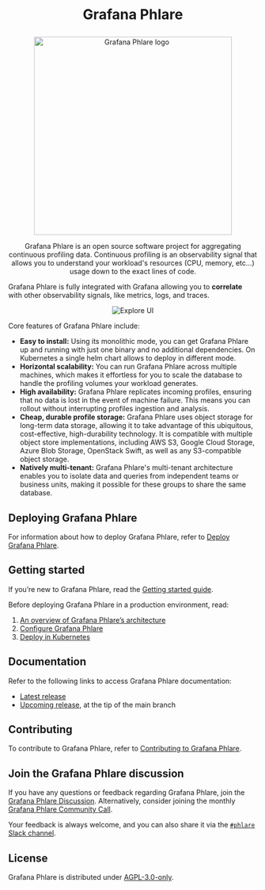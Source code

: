 # <p align="center">Grafana Phlare</p>

<p align="center"><img src="images/logo.png" alt="Grafana Phlare logo" width="400"></p>

<p align="center">Grafana Phlare is an open source software project for aggregating continuous profiling data. Continuous profiling is an
observability signal that allows you to understand your workload's resources (CPU, memory, etc...) usage down to the exact lines of code.</p>

Grafana Phlare is fully integrated with Grafana allowing you to **correlate** with other observability signals, like metrics, logs, and traces.

<p align="center">
  <img alt="Explore UI" src=images/grafana-profiles.gif>
</p>

[//TODO]: <> (If you want to understand what profiling data looks like, try the profiling experience in play.grafana.com)
[//TODO]: <> (link to live demo/play.grafana.com.)

Core features of Grafana Phlare include:

- **Easy to install:** Using its monolithic mode, you can get Grafana Phlare up and
  running with just one binary and no additional dependencies. On Kubernetes a single helm chart
  allows to deploy in different mode.
- **Horizontal scalability:** You can run Grafana Phlare
  across multiple machines, which makes it effortless for you to scale the database to handle the profiling volumes your workload generates.
- **High availability:** Grafana Phlare replicates incoming profiles, ensuring that
  no data is lost in the event of machine failure. This means you can rollout without
  interrupting profiles ingestion and analysis.
- **Cheap, durable profile storage:** Grafana Phlare uses object storage for long-term data storage,
  allowing it to take advantage of this ubiquitous, cost-effective, high-durability technology.
  It is compatible with multiple object store implementations, including AWS S3,
  Google Cloud Storage, Azure Blob Storage, OpenStack Swift, as well as any S3-compatible object storage.
- **Natively multi-tenant:** Grafana Phlare's multi-tenant architecture enables you
  to isolate data and queries from independent teams or business units, making it
  possible for these groups to share the same database.

## Deploying Grafana Phlare

For information about how to deploy Grafana Phlare, refer to [Deploy Grafana Phlare](https://grafana.com/docs/phlare/latest/operators-guide/deploy-kubernetes/).

## Getting started

If you’re new to Grafana Phlare, read the [Getting started guide](https://grafana.com/docs/phlare/latest/operators-guide/getting-started/).

Before deploying Grafana Phlare in a production environment, read:

1. [An overview of Grafana Phlare’s architecture](https://grafana.com/docs/phlare/latest/operators-guide/architecture/)
1. [Configure Grafana Phlare](https://grafana.com/docs/phlare/latest/operators-guide/configuring/)
1. [Deploy in Kubernetes](https://grafana.com/docs/phlare/latest/operators-guide/deploy-kubernetes/)

## Documentation

Refer to the following links to access Grafana Phlare documentation:

- [Latest release](https://grafana.com/docs/phlare/latest/)
- [Upcoming release](https://grafana.com/docs/phlare/next/), at the tip of the main branch

## Contributing

To contribute to Grafana Phlare, refer to [Contributing to Grafana Phlare](https://github.com/grafana/phlare/tree/main/docs/internal/contributing).

## Join the Grafana Phlare discussion

If you have any questions or feedback regarding Grafana Phlare, join the [Grafana Phlare Discussion](https://github.com/grafana/phlare/discussions). Alternatively, consider joining the monthly [Grafana Phlare Community Call](TODO-doc-link).

Your feedback is always welcome, and you can also share it via the [`#phlare` Slack channel](https://grafana.slack.com/archives/C049PLMV8TB).

## License

Grafana Phlare is distributed under [AGPL-3.0-only](LICENSE).

